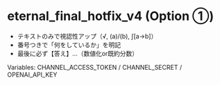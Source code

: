 # eternal_final_hotfix_v4 (Option ①)

- テキストのみで視認性アップ（√, (a)/(b), ∫[a→b]）
- 番号つきで「何をしているか」を明記
- 最後に必ず【答え】…（数値化or既約分数）

Variables: CHANNEL_ACCESS_TOKEN / CHANNEL_SECRET / OPENAI_API_KEY